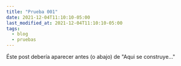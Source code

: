 ```yaml
---
title: "Prueba 001"
date: 2021-12-04T11:10:10-05:00
last_modified_at: 2021-12-04T11:10:10-05:00
tags: 
  - blog
  - pruebas
---
```


Éste post debería aparecer antes (o abajo) de "Aqui se construye..."